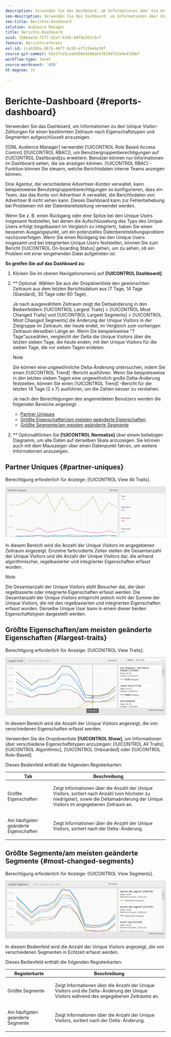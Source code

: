 ```yaml
---
description: Verwenden Sie das Dashboard, um Informationen über die Unique Visitor-Zählungen Ihrer Partner anzuzeigen, aufgeschlüsselt nach Eigenschaftstypen und Segmenten für einen bestimmten Zeitraum.
seo-description: Verwenden Sie das Dashboard, um Informationen über die Unique Visitor-Zählungen Ihrer Partner anzuzeigen, aufgeschlüsselt nach Eigenschaftstypen und Segmenten für einen bestimmten Zeitraum.
seo-title: Berichte-Dashboard
solution: Audience Manager
title: Berichte-Dashboard
uuid: 350eee2d-72f7-42a7-916b-60f9a362c5cf
feature: Berichtsreferenz
exl-id: 1ca0280a-d67b-46f7-9c58-effc5be4e38f
source-git-commit: 92e2fcb5cea6560e9288ee5f819df52e9e4768b7
workflow-type: tm+mt
source-wordcount: '659'
ht-degree: 1%

---
```


# Berichte-Dashboard {#reports-dashboard}

Verwenden Sie das Dashboard, um Informationen zu den Unique Visitor-Zählungen für einen bestimmten Zeitraum nach Eigenschaftstypen und Segmenten aufgeschlüsselt anzuzeigen.

<!-- 

c_dashboard.xml

 -->

[!DNL Audience Manager] verwendet  [!UICONTROL Role Based Access Control] ([!UICONTROL RBAC]), um Benutzergruppenberechtigungen auf  [!UICONTROL Dashboard]zu erweitern. Benutzer können nur Informationen im Dashboard sehen, die sie anzeigen können. [!UICONTROL RBAC] -Funktion können Sie steuern, welche Berichtsdaten interne Teams anzeigen können.

Eine Agentur, die verschiedene Advertiser-Konten verwaltet, kann beispielsweise Benutzergruppenberechtigungen so konfigurieren, dass ein Team, das das Konto von Advertiser A verwaltet, die Berichtsdaten von Advertiser B nicht sehen kann. Dieses Dashboard kann zur Fehlerbehebung bei Problemen mit der Datenbereitstellung verwendet werden.

Wenn Sie z. B. einen Rückgang oder eine Spitze bei den Unique Users insgesamt feststellen, bei denen die Aufschlüsselung des Typs des Unique Users erfolgt (regelbasiert im Vergleich zu integriert), haben Sie einen besseren Ausgangspunkt, um ein potenzielles Datenbereitstellungsproblem nachzuverfolgen. Wenn Sie einen Rückgang bei den Unique Users insgesamt und bei integrierten Unique Users feststellen, können Sie zum Bericht [!UICONTROL On-boarding Status] gehen, um zu sehen, ob ein Problem mit einer eingehenden Datei aufgetreten ist.

**So greifen Sie auf das Dashboard zu:**

1. Klicken Sie im oberen Navigationsmenü auf **[!UICONTROL Dashboard]**.
2. ** Optional: Wählen Sie aus der Dropdownliste den gewünschten Zeitraum aus dem letzten Berichtsdatum aus (7 Tage, 14 Tage (Standard), 30 Tage oder 60 Tage).

   Je nach ausgewähltem Zeitraum zeigt die Deltaänderung in den Bedienfeldern [!UICONTROL Largest Traits] > [!UICONTROL Most Changed Traits] und [!UICONTROL Largest Segments] > [!UICONTROL Most Changed Segments] die Änderung der Unique Visitors in der Zielgruppe im Zeitraum, der heute endet, im Vergleich zum vorherigen Zeitraum derselben Länge an. Wenn Sie beispielsweise &quot;7 Tage&quot;auswählen, vergleicht der Delta die Unique Visitors über die letzten sieben Tage, die heute enden, mit den Unique Visitors für die sieben Tage, die vor sieben Tagen endeten.

   >[!NOTE]
   >
   >Sie können eine ungewöhnliche Delta-Änderung untersuchen, indem Sie einen [!UICONTROL Trend] -Bericht ausführen. Wenn Sie beispielsweise in den letzten sieben Tagen eine ungewöhnlich große Delta-Änderung feststellen, können Sie einen [!UICONTROL Trend] -Bericht für die letzten 14 Tage (2 x 7) ausführen, um die Zahlen besser zu verstehen.

   Je nach den Berechtigungen des angemeldeten Benutzers werden die folgenden Bereiche angezeigt:

   * [Partner Uniques](../reporting/reports-dashboard.md#partner-uniques)
   * [Größte Eigenschaften/am meisten geänderte Eigenschaften](../reporting/reports-dashboard.md#largest-traits)
   * [Größte Segmente/am meisten geänderte Segmente](../reporting/reports-dashboard.md#most-changed-segments)

3. ** OptionalKlicken Sie  **[!UICONTROL Normalize]** über einem beliebigen Diagramm, um alle Daten auf derselben Skala anzuzeigen. Sie können auch mit dem Mauszeiger über einen Datenpunkt fahren, um weitere Informationen anzuzeigen.

## Partner Uniques {#partner-uniques}

Berechtigung erforderlich für Anzeige: [!UICONTROL View All Traits].

![](assets/partner_uniques.png)

In diesem Bereich wird die Anzahl der Unique Visitors im angegebenen Zeitraum angezeigt. Einzelne farbcodierte Zeilen stellen die Gesamtanzahl der Unique Visitors und die Anzahl der Unique Visitors dar, die anhand algorithmischer, regelbasierter und integrierter Eigenschaften erfasst wurden.

>[!NOTE]
>
>Die Gesamtanzahl der Unique Visitors stellt Besucher dar, die über regelbasierte oder integrierte Eigenschaften erfasst werden. Die Gesamtanzahl der Unique Visitors entspricht jedoch nicht der Summe der Unique Visitors, die mit den regelbasierten und integrierten Eigenschaften erfasst wurden. Derselbe Unique User kann in einem dieser beiden Eigenschaftstypen dargestellt werden.

## Größte Eigenschaften/am meisten geänderte Eigenschaften {#largest-traits}

Berechtigung erforderlich für Anzeige: [!UICONTROL View Traits].

![](assets/largest_traits.png)

In diesem Bereich wird die Anzahl der Unique Visitors angezeigt, die von verschiedenen Eigenschaften erfasst werden.

Verwenden Sie die Dropdownliste **[!UICONTROL Show]**, um Informationen über verschiedene Eigenschaftstypen anzuzeigen: [!UICONTROL All Traits], [!UICONTROL Algorithmic], [!UICONTROL Onboarded] oder [!UICONTROL Rule-Based].

Dieses Bedienfeld enthält die folgenden Registerkarten:

<table id="table_DA48BDEB4E0143BEA4EB85AC26FF6AE3"> 
 <thead> 
  <tr> 
   <th colname="col1" class="entry"> Tab </th> 
   <th colname="col2" class="entry"> Beschreibung </th> 
  </tr> 
 </thead>
 <tbody> 
  <tr> 
   <td colname="col1"> <p><span class="wintitle"> Größte Eigenschaften</span> </p> </td> 
   <td colname="col2"> <p>Zeigt Informationen über die Anzahl der Unique Visitors, sortiert nach Anzahl (von höchster zu niedrigster), sowie die Deltamaänderung der Unique Visitors im angegebenen Zeitraum an. </p> </td> 
  </tr> 
  <tr> 
   <td colname="col1"> <p><span class="wintitle"> Am häufigsten geänderte Eigenschaften</span> </p> </td> 
   <td colname="col2"> <p>Zeigt Informationen über die Anzahl der Unique Visitors, sortiert nach der Delta-Änderung. </p> </td> 
  </tr> 
 </tbody> 
</table>

## Größte Segmente/am meisten geänderte Segmente {#most-changed-segments}

Berechtigung erforderlich für Anzeige: [!UICONTROL View Segments].

![](assets/largest_segments.png)

In diesem Bedienfeld wird die Anzahl der Unique Visitors angezeigt, die von verschiedenen Segmenten in Echtzeit erfasst werden.

Dieses Bedienfeld enthält die folgenden Registerkarten:

<table id="table_8E22E0579FA74C5A86CC40B40B2548BE"> 
 <thead> 
  <tr> 
   <th colname="col1" class="entry"> Registerkarte </th> 
   <th colname="col2" class="entry"> Beschreibung </th> 
  </tr> 
 </thead>
 <tbody> 
  <tr> 
   <td colname="col1"> <p><span class="wintitle"> Größte Segmente</span> </p> </td> 
   <td colname="col2"> <p>Zeigt Informationen über die Anzahl der Unique Visitors und die Delta-Änderung der Unique Visitors während des angegebenen Zeitraums an. </p> </td> 
  </tr> 
  <tr> 
   <td colname="col1"> <p><span class="wintitle"> Am häufigsten geänderte Segmente</span> </p> </td> 
   <td colname="col2"> <p>Zeigt Informationen über die Anzahl der Unique Visitors, sortiert nach der Delta-Änderung. </p> </td> 
  </tr> 
 </tbody> 
</table>
